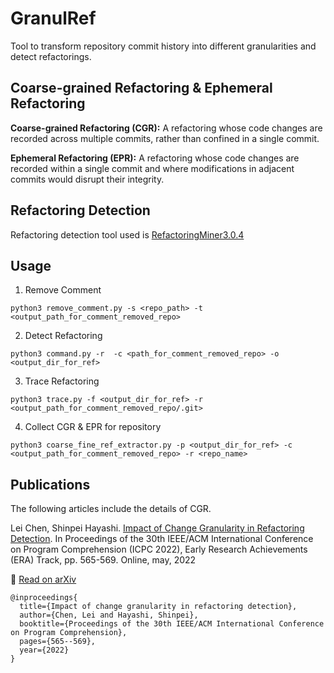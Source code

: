 # GranulRef

Tool to transform repository commit history into different granularities and detect refactorings.

## Coarse-grained Refactoring & Ephemeral Refactoring

**Coarse-grained Refactoring (CGR):** A refactoring whose code changes are recorded across multiple commits, rather than confined in a single commit. 

**Ephemeral Refactoring (EPR):** A refactoring whose code changes are recorded within a single commit and where modifications in adjacent commits would disrupt their integrity. 

## Refactoring Detection

Refactoring detection tool used is [RefactoringMiner3.0.4](https://github.com/tsantalis/RefactoringMiner)

## Usage
1. Remove Comment
```shell
python3 remove_comment.py -s <repo_path> -t <output_path_for_comment_removed_repo>
```
2. Detect Refactoring
```shell
python3 command.py -r  -c <path_for_comment_removed_repo> -o <output_dir_for_ref>
```
3. Trace Refactoring 
```shell
python3 trace.py -f <output_dir_for_ref> -r  <output_path_for_comment_removed_repo/.git>
```
4. Collect CGR & EPR for repository
```shell
python3 coarse_fine_ref_extractor.py -p <output_dir_for_ref> -c <output_path_for_comment_removed_repo> -r <repo_name>
```


## Publications
The following articles include the details of CGR.

Lei Chen, Shinpei Hayashi. [Impact of Change Granularity in Refactoring Detection](https://dl.acm.org/doi/10.1145/3524610.3528386). In Proceedings of the 30th IEEE/ACM International Conference on Program Comprehension (ICPC 2022), Early Research Achievements (ERA) Track, pp. 565-569. Online, may, 2022

📖 [Read on arXiv](https://arxiv.org/abs/2204.11276)

```
@inproceedings{
  title={Impact of change granularity in refactoring detection},
  author={Chen, Lei and Hayashi, Shinpei},
  booktitle={Proceedings of the 30th IEEE/ACM International Conference on Program Comprehension},
  pages={565--569},
  year={2022}
}

```